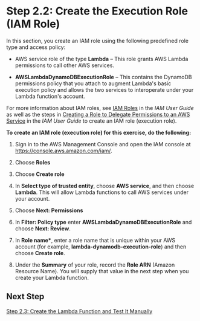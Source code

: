 # Step 2\.2: Create the Execution Role \(IAM Role\)<a name="with-dynamodb-create-execution-role"></a>

In this section, you create an IAM role using the following predefined role type and access policy:

+ AWS service role of the type **Lambda** – This role grants AWS Lambda permissions to call other AWS services\. 

+ **AWSLambdaDynamoDBExecutionRole** – This contains the DynamoDB permissions policy that you attach to augment Lambda's basic execution policy and allows the two services to interoperate under your Lambda function's account\.

 For more information about IAM roles, see [IAM Roles](http://docs.aws.amazon.com/IAM/latest/UserGuide/id_roles.html) in the *IAM User Guide* as well as the steps in [Creating a Role to Delegate Permissions to an AWS Service](http://docs.aws.amazon.com/IAM/latest/UserGuide/id_roles_create_for-service.html) in the *IAM User Guide* to create an IAM role \(execution role\)\. 

**To create an IAM role \(execution role\) for this exercise, do the following:**

1. Sign in to the AWS Management Console and open the IAM console at [https://console\.aws\.amazon\.com/iam/](https://console.aws.amazon.com/iam/)\.

1. Choose **Roles**

1. Choose **Create role**

1. In **Select type of trusted entity**, choose **AWS service**, and then choose **Lambda**\. This will allow Lambda functions to call AWS services under your account\.

1. Choose **Next: Permissions**

1. In **Filter: Policy type** enter **AWSLambdaDynamoDBExecutionRole** and choose **Next: Review**\. 

1. In **Role name\***, enter a role name that is unique within your AWS account \(for example, **lambda\-dynamodb\-execution\-role**\) and then choose **Create role**\. 

1. Under the **Summary** of your role, record the **Role ARN** \(Amazon Resource Name\)\. You will supply that value in the next step when you create your Lambda function\.

## Next Step<a name="with-ddb-next-step-3"></a>

[Step 2\.3: Create the Lambda Function and Test It Manually](with-dynamodb-create-function.md)